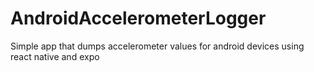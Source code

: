 # AndroidAccelerometerLogger
Simple app that dumps accelerometer values for android devices using react native and expo
